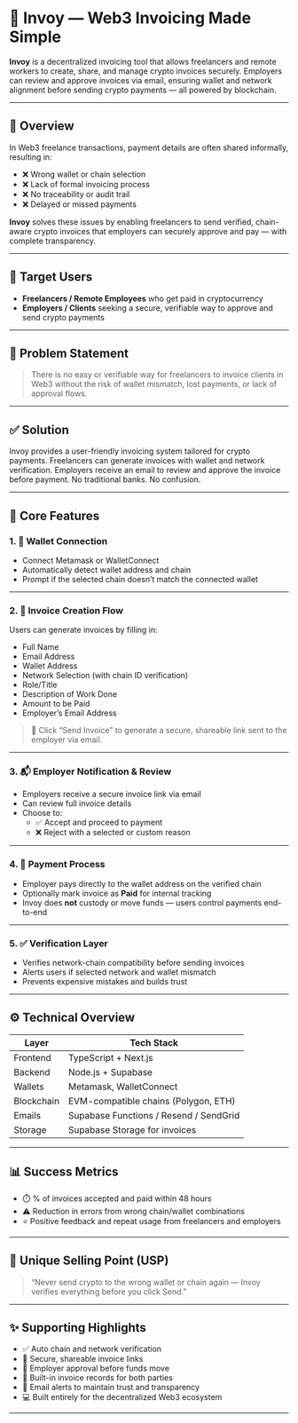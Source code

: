 # 🚀 Invoy — Web3 Invoicing Made Simple

**Invoy** is a decentralized invoicing tool that allows freelancers and remote workers to create, share, and manage crypto invoices securely. Employers can review and approve invoices via email, ensuring wallet and network alignment before sending crypto payments — all powered by blockchain.

---

## 📌 Overview

In Web3 freelance transactions, payment details are often shared informally, resulting in:

- ❌ Wrong wallet or chain selection  
- ❌ Lack of formal invoicing process  
- ❌ No traceability or audit trail  
- ❌ Delayed or missed payments  

**Invoy** solves these issues by enabling freelancers to send verified, chain-aware crypto invoices that employers can securely approve and pay — with complete transparency.

---

## 👥 Target Users

- **Freelancers / Remote Employees** who get paid in cryptocurrency  
- **Employers / Clients** seeking a secure, verifiable way to approve and send crypto payments

---

## 🧠 Problem Statement

> There is no easy or verifiable way for freelancers to invoice clients in Web3 without the risk of wallet mismatch, lost payments, or lack of approval flows.

---

## ✅ Solution

Invoy provides a user-friendly invoicing system tailored for crypto payments. Freelancers can generate invoices with wallet and network verification. Employers receive an email to review and approve the invoice before payment. No traditional banks. No confusion.

---

## 🔑 Core Features

### 1. 🔐 Wallet Connection

- Connect Metamask or WalletConnect  
- Automatically detect wallet address and chain  
- Prompt if the selected chain doesn’t match the connected wallet  

---

### 2. 🧾 Invoice Creation Flow

Users can generate invoices by filling in:

- Full Name  
- Email Address  
- Wallet Address  
- Network Selection (with chain ID verification)  
- Role/Title  
- Description of Work Done  
- Amount to be Paid  
- Employer’s Email Address  

> 📩 Click “Send Invoice” to generate a secure, shareable link sent to the employer via email.

---

### 3. 📬 Employer Notification & Review

- Employers receive a secure invoice link via email  
- Can review full invoice details  
- Choose to:
  - ✅ Accept and proceed to payment  
  - ❌ Reject with a selected or custom reason  

---

### 4. 💸 Payment Process

- Employer pays directly to the wallet address on the verified chain  
- Optionally mark invoice as **Paid** for internal tracking  
- Invoy does **not** custody or move funds — users control payments end-to-end  

---

### 5. ✅ Verification Layer

- Verifies network-chain compatibility before sending invoices  
- Alerts users if selected network and wallet mismatch  
- Prevents expensive mistakes and builds trust

---

## ⚙️ Technical Overview

| Layer       | Tech Stack                            |
|-------------|----------------------------------------|
| Frontend    | TypeScript + Next.js                   |
| Backend     | Node.js + Supabase                     |
| Wallets     | Metamask, WalletConnect                |
| Blockchain  | EVM-compatible chains (Polygon, ETH)   |
| Emails      | Supabase Functions / Resend / SendGrid |
| Storage     | Supabase Storage for invoices          |

---

## 📊 Success Metrics

- ⏱️ % of invoices accepted and paid within 48 hours  
- ⚠️ Reduction in errors from wrong chain/wallet combinations  
- ⭐ Positive feedback and repeat usage from freelancers and employers  

---

## 🥇 Unique Selling Point (USP)

> “Never send crypto to the wrong wallet or chain again — Invoy verifies everything before you click Send.”

---

## ✨ Supporting Highlights

- ✅ Auto chain and network verification  
- 🔗 Secure, shareable invoice links  
- 💼 Employer approval before funds move  
- 🧾 Built-in invoice records for both parties  
- 📧 Email alerts to maintain trust and transparency  
- 💻 Built entirely for the decentralized Web3 ecosystem

---

